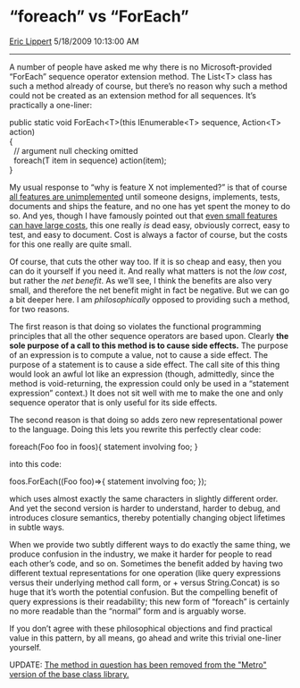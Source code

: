 <div id="page">

# “foreach” vs “ForEach”

[Eric Lippert](https://social.msdn.microsoft.com/profile/Eric%20Lippert) 5/18/2009 10:13:00 AM

-----

<div id="content">

<div class="mine">

A number of people have asked me why there is no Microsoft-provided “ForEach” sequence operator extension method. The List\<T\> class has such a method already of course, but there’s no reason why such a method could not be created as an extension method for all sequences. It’s practically a one-liner:

public static void ForEach\<T\>(this IEnumerable\<T\> sequence, Action\<T\> action)  
{  
  // argument null checking omitted  
  foreach(T item in sequence) action(item);  
}

My usual response to “why is feature X not implemented?” is that of course [all features are unimplemented](http://blog.ryjones.org/2005/07/12/product-development/) until someone designs, implements, tests, documents and ships the feature, and no one has yet spent the money to do so. And yes, though I have famously pointed out that [even small features can have large costs](http://blogs.msdn.com/ericlippert/archive/2003/10/28/53298.aspx), this one really *is* dead easy, obviously correct, easy to test, and easy to document. Cost is always a factor of course, but the costs for this one really are quite small.

Of course, that cuts the other way too. If it is so cheap and easy, then you can do it yourself if you need it. And really what matters is not the *low cost*, but rather the *net benefit*. As we’ll see, I think the benefits are also very small, and therefore the net benefit might in fact be negative. But we can go a bit deeper here. I am *philosophically* opposed to providing such a method, for two reasons.

The first reason is that doing so violates the functional programming principles that all the other sequence operators are based upon. Clearly **the sole purpose of a call to this method is to cause side effects.** The purpose of an expression is to compute a value, not to cause a side effect. The purpose of a statement is to cause a side effect. The call site of this thing would look an awful lot like an expression (though, admittedly, since the method is void-returning, the expression could only be used in a “statement expression” context.) It does not sit well with me to make the one and only sequence operator that is only useful for its side effects.

The second reason is that doing so adds zero new representational power to the language. Doing this lets you rewrite this perfectly clear code:

foreach(Foo foo in foos){ statement involving foo; }

into this code:

foos.ForEach((Foo foo)=\>{ statement involving foo; });

which uses almost exactly the same characters in slightly different order. And yet the second version is harder to understand, harder to debug, and introduces closure semantics, thereby potentially changing object lifetimes in subtle ways.

When we provide two subtly different ways to do exactly the same thing, we produce confusion in the industry, we make it harder for people to read each other’s code, and so on. Sometimes the benefit added by having two different textual representations for one operation (like query expressions versus their underlying method call form, or + versus String.Concat) is so huge that it’s worth the potential confusion. But the compelling benefit of query expressions is their readability; this new form of “foreach” is certainly no more readable than the “normal” form and is arguably worse.

If you don’t agree with these philosophical objections and find practical value in this pattern, by all means, go ahead and write this trivial one-liner yourself.

UPDATE: [The method in question has been removed from the "Metro" version of the base class library.](http://social.msdn.microsoft.com/Forums/en-US/winappswithcsharp/thread/758f7b98-e3ce-41e5-82a2-109f1df446c2)

</div>

</div>

</div>

